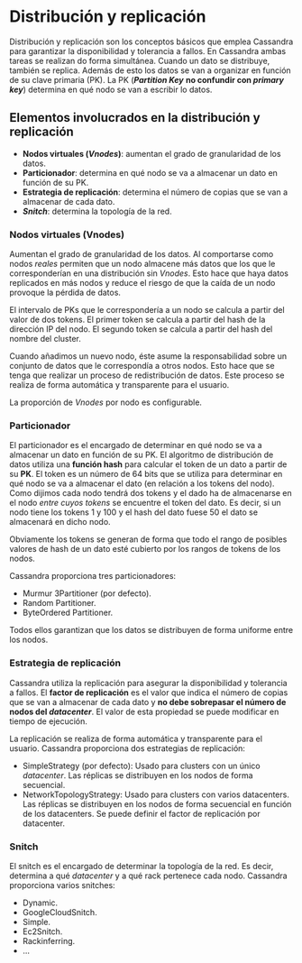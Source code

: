 # Distribución y replicación

Distribución y replicación son los conceptos básicos que emplea Cassandra para garantizar la disponibilidad y tolerancia a fallos. En Cassandra ambas tareas se realizan do forma simultánea. Cuando un dato se distribuye, también se replica. Además de esto los datos se van a organizar en función de su clave primaria (PK). La PK (***Partition Key*** **no confundir con *primary key***) determina en qué nodo se van a escribir lo datos.

## Elementos involucrados en la distribución y replicación

* **Nodos virtuales (*Vnodes*)**: aumentan el grado de granularidad de los datos.
* **Particionador**: determina en qué nodo se va a almacenar un dato en función de su PK.
* **Estrategia de replicación**: determina el número de copias que se van a almacenar de cada dato.
* ***Snitch***: determina la topología de la red.

### Nodos virtuales (Vnodes)

Aumentan el grado de granularidad de los datos. Al comportarse como nodos *reales* permiten que un nodo almacene más datos que los que le corresponderían en una distribución sin *Vnodes*. Esto hace que haya datos replicados en más nodos y reduce el riesgo de que la caída de un nodo provoque la pérdida de datos.

El intervalo de PKs que le correspondería a un nodo se calcula a partir del valor de dos tokens. El primer token se calcula a partir del hash de la dirección IP del nodo. El segundo token se calcula a partir del hash del nombre del cluster.

Cuando añadimos un nuevo nodo, éste asume la responsabilidad sobre un conjunto de datos que le correspondía a otros nodos. Esto hace que se tenga que realizar un proceso de redistribución de datos. Este proceso se realiza de forma automática y transparente para el usuario.

La proporción de *Vnodes* por nodo es configurable.

### Particionador

El particionador es el encargado de determinar en qué nodo se va a almacenar un dato en función de su PK. El algoritmo de distribución de datos utiliza una **función hash** para calcular el token de un dato a partir de su **PK**. El token es un número de 64 bits que se utiliza para determinar en qué nodo se va a almacenar el dato (en relación a los tokens del nodo). Como dijimos cada nodo tendrá dos tokens y el dado ha de almacenarse en el nodo *entre cuyos tokens* se encuentre el token del dato. Es decir, si un nodo tiene los tokens 1 y 100 y el hash del dato fuese 50 el dato se almacenará en dicho nodo.

Obviamente los tokens se generan de forma que todo el rango de posibles valores de hash de un dato esté cubierto por los rangos de tokens de los nodos. 

 Cassandra proporciona tres particionadores:

* Murmur 3Partitioner (por defecto).
* Random Partitioner.
* ByteOrdered Partitioner.

Todos ellos garantizan que los datos se distribuyen de forma uniforme entre los nodos.

### Estrategia de replicación

Cassandra utiliza la replicación para asegurar la disponibilidad y tolerancia a fallos. El **factor de replicación** es el valor que indica el número de copias que se van a almacenar de cada dato y **no debe sobrepasar el número de nodos del *datacenter***. El valor de esta propiedad se puede modificar en tiempo de ejecución.

La replicación se realiza de forma automática y transparente para el usuario. Cassandra proporciona dos estrategias de replicación:

* SimpleStrategy (por defecto): Usado para clusters con un único *datacenter*. Las réplicas se distribuyen en los nodos de forma secuencial.
* NetworkTopologyStrategy: Usado para clusters con varios datacenters. Las réplicas se distribuyen en los nodos de forma secuencial en función de los datacenters. Se puede definir el factor de replicación por datacenter.

### Snitch

El snitch es el encargado de determinar la topología de la red. Es decir, determina a qué *datacenter* y a qué rack pertenece cada nodo. Cassandra proporciona varios snitches:

* Dynamic.
* GoogleCloudSnitch.
* Simple.
* Ec2Snitch.
* Rackinferring.
* ...
